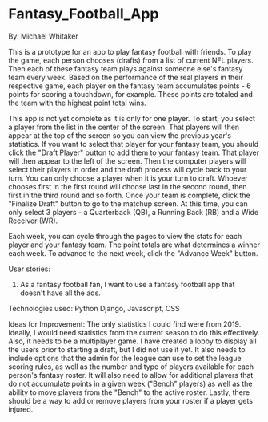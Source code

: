 # Fantasy_Football_App

By: Michael Whitaker

This is a prototype for an app to play fantasy football with friends. To play the game, each person chooses (drafts)
from a list of current NFL players. Then each of these fantasy team plays against someone else's fantasy team every
week. Based on the performance of the real players in their respective game, each player on the fantasy team accumulates
points - 6 points for scoring a touchdown, for example. These points are totaled and the team with the highest point total
wins.

This app is not yet complete as it is only for one player. To start, you select a player from the list in the center of the
screen. That players will then appear at the top of the screen so you can view the previous year's statistics. If you want
to select that player for your fantasy team, you should click the "Draft Player" button to add them to your fantasy team.
That player will then appear to the left of the screen. Then the computer players will select their players in order and
the draft process will cycle back to your turn. You can only choose a player when it is your turn to draft. Whoever chooses
first in the first round will choose last in the second round, then first in the third round and so forth. Once your team is
complete, click the "Finalize Draft" button to go to the matchup screen. At this time, you can only select 3 players - a
Quarterback (QB), a Running Back (RB) and a Wide Receiver (WR).

Each week, you can cycle through the pages to view the stats for each player and your fantasy team. The point totals are
what determines a winner each week. To advance to the next week, click the "Advance Week" button.

User stories:
1. As a fantasy football fan, I want to use a fantasy football app that doesn't have all the ads.

Technologies used:
Python Django, Javascript, CSS

Ideas for Improvement:
The only statistics I could find were from 2019. Ideally, I would need statistics from the current season to do this
effectively. Also, it needs to be a multiplayer game. I have created a lobby to display all the users prior to starting a 
draft, but I did not use it yet. It also needs to include options that the admin for the league can use to set the league 
scoring rules, as well as the number and type of players available for each person's fantasy roster. It will also need to 
allow for additional players that do not accumulate points in a given week ("Bench" players) as well as the ability to move 
players from the "Bench" to the active roster. Lastly, there should be a way to add or remove players from your roster if a 
player gets injured.

